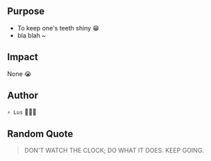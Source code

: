 ## Purpose
- To keep one's teeth shiny 😁
- bla blah ~ 

## Impact
None 😭

## Author
`⚡ Lus` 💪💪💪

## Random Quote
> DON'T WATCH THE CLOCK; DO WHAT IT DOES. KEEP GOING.
